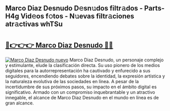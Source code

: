 ## Marco Diaz Desnudo D𝚎sn𝚞dos filtr𝚊dos - Parts-H4g Vid𝚎os f𝚘tos - N𝚞evas filtr𝚊ciones atr𝚊ctivas whTSu

# <h2><a href="http://mbaacua.tromn.icu/?c=Marco+Diaz+Desnudo">🔗👉👉👉 Marco Diaz Desnudo 🔗🔗</a></h2>

[![Marco Diaz Desnudo nuevo](https://i.imgur.com/pEAQMta.gif)](http://mbaacua.tromn.icu/?c=Marco+Diaz+Desnudo)
Marco Diaz Desnudo, un personaje complejo y estimulante, elude la clasificación directa. Su uso pionero de los medios digitales para la autorrepresentación ha cautivado y enfurecido a sus seguidores, encendiendo debates sobre la identidad, la expresión artística y la naturaleza evolutiva de las sociedades en línea. A pesar de la incertidumbre de sus próximos pasos, su impacto en el ámbito digital es significativo. Armado con un compromiso inquebrantable y un atractivo innegable, el alcance de Marco Diaz Desnudo en el mundo en línea es de gran alcance.
